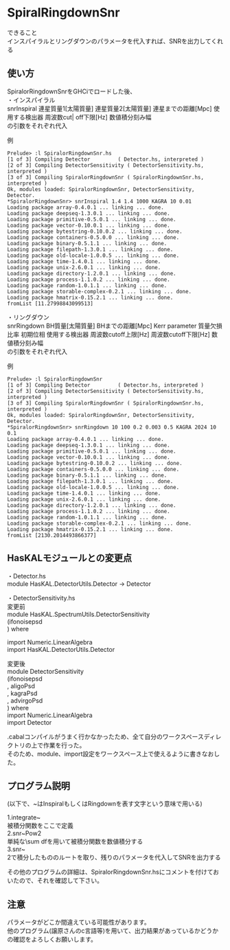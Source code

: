 SpiralRingdownSnr
=================

できること  
インスパイラルとリングダウンのパラメータを代入すれば、SNRを出力してくれる  

使い方
------
SpiralorRingdownSnrをGHCiでロードした後、  
・インスパイラル  
snrInspiral 連星質量1[太陽質量] 連星質量2[太陽質量] 連星までの距離[Mpc] 使用する検出器 周波数cut\|
off下限[Hz] 数値積分刻み幅  
の引数をそれぞれ代入  

例
```
Prelude> :l SpiralorRingdownSnr.hs
[1 of 3] Compiling Detector         ( Detector.hs, interpreted )
[2 of 3] Compiling DetectorSensitivity ( DetectorSensitivity.hs, interpreted )
[3 of 3] Compiling SpiralorRingdownSnr ( SpiralorRingdownSnr.hs, interpreted )
Ok, modules loaded: SpiralorRingdownSnr, DetectorSensitivity, Detector.
*SpiralorRingdownSnr> snrInspiral 1.4 1.4 1000 KAGRA 10 0.01
Loading package array-0.4.0.1 ... linking ... done.
Loading package deepseq-1.3.0.1 ... linking ... done.
Loading package primitive-0.5.0.1 ... linking ... done.
Loading package vector-0.10.0.1 ... linking ... done.
Loading package bytestring-0.10.0.2 ... linking ... done.
Loading package containers-0.5.0.0 ... linking ... done.
Loading package binary-0.5.1.1 ... linking ... done.
Loading package filepath-1.3.0.1 ... linking ... done.
Loading package old-locale-1.0.0.5 ... linking ... done.
Loading package time-1.4.0.1 ... linking ... done.
Loading package unix-2.6.0.1 ... linking ... done.
Loading package directory-1.2.0.1 ... linking ... done.
Loading package process-1.1.0.2 ... linking ... done.
Loading package random-1.0.1.1 ... linking ... done.
Loading package storable-complex-0.2.1 ... linking ... done.
Loading package hmatrix-0.15.2.1 ... linking ... done.
fromList [11.27998843099513]
```
・リングダウン  
snrRingdown BH質量[太陽質量] BHまでの距離[Mpc] Kerr parameter 質量欠損比率 初期位相 使用する検出器 周波数cutoff上限[Hz] 周波数cutoff下限[Hz] 数値積分刻み幅  
の引数をそれぞれ代入  

例
```
Prelude> :l SpiralorRingdownSnr
[1 of 3] Compiling Detector         ( Detector.hs, interpreted )
[2 of 3] Compiling DetectorSensitivity ( DetectorSensitivity.hs, interpreted )
[3 of 3] Compiling SpiralorRingdownSnr ( SpiralorRingdownSnr.hs, interpreted )
Ok, modules loaded: SpiralorRingdownSnr, DetectorSensitivity, Detector.
*SpiralorRingdownSnr> snrRingdown 10 100 0.2 0.003 0.5 KAGRA 2024 10 0.1
Loading package array-0.4.0.1 ... linking ... done.
Loading package deepseq-1.3.0.1 ... linking ... done.
Loading package primitive-0.5.0.1 ... linking ... done.
Loading package vector-0.10.0.1 ... linking ... done.
Loading package bytestring-0.10.0.2 ... linking ... done.
Loading package containers-0.5.0.0 ... linking ... done.
Loading package binary-0.5.1.1 ... linking ... done.
Loading package filepath-1.3.0.1 ... linking ... done.
Loading package old-locale-1.0.0.5 ... linking ... done.
Loading package time-1.4.0.1 ... linking ... done.
Loading package unix-2.6.0.1 ... linking ... done.
Loading package directory-1.2.0.1 ... linking ... done.
Loading package process-1.1.0.2 ... linking ... done.
Loading package random-1.0.1.1 ... linking ... done.
Loading package storable-complex-0.2.1 ... linking ... done.
Loading package hmatrix-0.15.2.1 ... linking ... done.
fromList [2130.2014493866377]
```

HasKALモジュールとの変更点
--------------------------
・Detector.hs  
module HasKAL.DetectorUtils.Detector -> Detector  
  
・DetectorSensitivity.hs  
変更前  
module HasKAL.SpectrumUtils.DetectorSensitivity  
  (ifonoisepsd  
  ) where  
  
import Numeric.LinearAlgebra  
import HasKAL.DetectorUtils.Detector  
  
変更後  
module DetectorSensitivity  
       (ifonoisepsd  
       , aligoPsd  
       , kagraPsd  
       , advirgoPsd  
       ) where  
import Numeric.LinearAlgebra  
import Detector  
  
.cabalコンパイルがうまく行かなかったため、全て自分のワークスペースディレクトリの上で作業を行った。  
そのため、module、import設定をワークスペース上で使えるように書きなおした。  
  
プログラム説明  
--------------
(以下で、~はInspiralもしくはRingdownを表す文字という意味で用いる)  
  
1.integrate~  
被積分関数をここで定義  
2.snr~Pow2  
単純な\sum dfを用いて被積分関数を数値積分する  
3.snr~  
2で積分したもののルートを取り、残りのパラメータを代入してSNRを出力する  
  
その他のプログラムの詳細は、SpiralorRingdownSnr.hsにコメントを付けておいたので、それを確認して下さい。  

注意
---
パラメータがどこか間違えている可能性があります。  
他のプログラム(譲原さんのc言語等)を用いて、出力結果があっているかどうかの確認をよろしくお願いします。  
